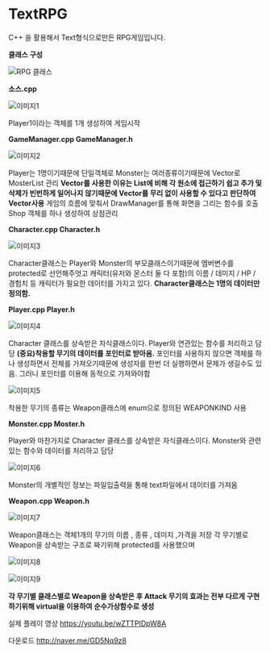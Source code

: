# TextRPG

C++ 을 활용해서 Text형식으로만든 RPG게임입니다.

**클래스 구성**

![RPG 클래스](https://user-images.githubusercontent.com/82795868/206779508-655f857a-0573-4aa4-b2d6-8cffe04a743f.png)

**소스.cpp**

![이미지1](https://user-images.githubusercontent.com/82795868/206779364-612c4d5e-dce7-4c6e-a3de-9a915e4c6413.png)

Player1이라는 객체를 1개 생성하여 게임시작


**GameManager.cpp  GameManager.h**

![이미지2](https://user-images.githubusercontent.com/82795868/206779366-a2981341-d670-42c2-8142-23e21894443c.png)

Player는 1명이기때문에 단일객체로 Monster는 여러종류이기때문에  Vector로 MosterList 관리
**Vector를 사용한 이유는 List에 비해 각 원소에 접근하기 쉽고 
추가 및 삭제가 빈번하게 일어나지 않기때문에 Vector를 무리 없이 사용할 수 있다고 판단하여 Vector사용**
게임의 흐름에 맞춰서 DrawManager를 통해 화면을 그리는 함수를 호출
Shop 객체를 하나 생성하여 상점관리

**Character.cpp Character.h**

![이미지3](https://user-images.githubusercontent.com/82795868/206779368-cfa55bbf-2757-4c17-ab67-8453477ad7cc.png)

Character클래스는 Player와 Monster의 부모클래스이기때문에 멤버변수를 protected로 선언해주엇고
캐릭터(유저와 몬스터 둘 다 포함)의 이름 / 데미지 / HP / 경험치 등 캐릭터가 필요한 데이터를 가지고 있다.
**Character클래스는 1명의 데이터만 정의함.**

**Player.cpp Player.h**

![이미지4](https://user-images.githubusercontent.com/82795868/206779371-e79b0d4b-ed5e-4467-84b3-56a843c24c91.png)

Character 클래스를 상속받은 자식클래스이다.
Player와 연관있는 함수를 처리하고 담당
**(중요)착용할 무기의 데이터를 포인터로 받아옴.**
포인터를 사용하지 않으면 객체를 하나 생성하면서 전체를 가져오기때문에 생성자를 한번 더 실행하면서 문제가
생길수도 있음. 그러니 포인터를 이용해 동적으로 가져와야함

![이미지5](https://user-images.githubusercontent.com/82795868/206779372-da20b707-5d60-487f-9587-b78a61fee0fb.png)

착용한 무기의 종류는 Weapon클래스에 enum으로 정의된 WEAPONKIND 사용 

**Monster.cpp Moster.h**

Player와 마찬가지로 Character 클래스를 상속받은 자식클래스이다.
Monster와 관련있는 함수와 데이터를 처리하고 담당

![이미지6](https://user-images.githubusercontent.com/82795868/206779374-8167ea91-eb3c-4b9a-a88c-2395e0ee87cf.png)

Monster의 개별적인 정보는 파일입출력을 통해 text파일에서 데이터를 가져옴 

**Weapon.cpp Weapon.h**

![이미지7](https://user-images.githubusercontent.com/82795868/206779375-9bd16e07-fdc5-4cdc-a7c4-12bd3830a7d2.png)

Weapon클래스는 객체1개의 무기의 이름 , 종류 , 데미지 ,가격을 저장
각 무기별로 Weapon을 상속받는 구조로 짜기위해 protected를 사용했으며

![이미지8](https://user-images.githubusercontent.com/82795868/206779377-afa14322-cc5d-4de1-adf5-5e88161c808c.png)

![이미지9](https://user-images.githubusercontent.com/82795868/206779379-56a8124c-af23-441a-935e-b15b7fdebce3.png)

**각 무기별 클래스별로 Weapon을 상속받은 후 Attack 무기의 효과는 전부 다르게 구현하기위해
virtual을 이용하여 순수가상함수로 생성**




실제 플레이 영상
https://youtu.be/wZTTPIDpW8A

다운로드
http://naver.me/GD5Nq9z8
